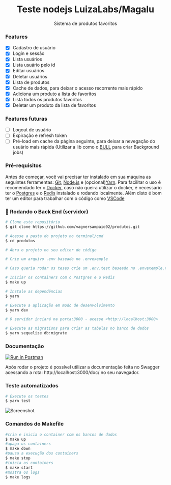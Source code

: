 <h1 align="center">Teste nodejs LuizaLabs/Magalu</h1>

<p align="center">Sistema de produtos favoritos</p>

### Features

- [x] Cadastro de usuário
- [x] Login e sessão
- [x] Lista usuários
- [x] Lista usuário pelo id
- [x] Editar usuários
- [x] Deletar usuários
- [x] Lista de produtos
- [x] Cache de dados, para deixar o acesso recorrente mais rápido
- [x] Adiciona um produto a lista de favoritos
- [x] Lista todos os produtos favoritos
- [x] Deletar um produto da lista de favoritos

### Features futuras
- [ ] Logout de usuário
- [ ] Expiração e refresh token
- [ ] Pré-load em cache da página seguinte, para deixar a nevegação do usuário mais rápida (Utilizar a lib como o [BULL](https://www.npmjs.com/package/bull) para criar Background jobs)

### Pré-requisitos

Antes de começar, você vai precisar ter instalado em sua máquina as seguintes ferramentas:
[Git](https://git-scm.com), [Node.js](https://nodejs.org/en/) e (opcional)[Yarn](https://yarnpkg.com/).
Para facilitar o uso é recomendado ter o [Docker](https://www.docker.com/), caso não queira utilizar o docker, é necessário ter o [Postgres](https://www.postgresql.org/) e o [Redis](https://redis.io/) instalado e rodando localmente.
Além disto é bom ter um editor para trabalhar com o código como [VSCode](https://code.visualstudio.com/)

### 🎲 Rodando o Back End (servidor)

```bash
# Clone este repositório
$ git clone https://github.com/vagnersampaio92/produtos.git

# Acesse a pasta do projeto no terminal/cmd
$ cd produtos

# Abra o projeto no seu editor de código

# Crie um arquivo .env baseado no .envexemple

# Caso queria rodar os teses crie um .env.test baseado no .envexemple.test

# Iniciar os containers com o Postgres e o Redis
$ make up

# Instale as dependências
$ yarn

# Execute a aplicação em modo de desenvolvimento
$ yarn dev

# O servidor inciará na porta:3000 - acesse <http://localhost:3000>

# Execute as migrations para criar as tabelas no banco de dados
$ yarn sequelize db:migrate

```

### Documentação

[![Run in Postman](https://run.pstmn.io/button.svg)](https://app.getpostman.com/run-collection/2ba815c93b6c5f3fd7d8)


  Após rodar o projeto é possível utilizar a documentação feita no Swagger acessando a rota: http://localhost:3000/doc/ no seu navegador.
  
### Teste automatizados

```bash
# Execute os testes
$ yarn test
```
![Screenshot](https://imagensvagner.s3.sa-east-1.amazonaws.com/Captura+de+Tela+2021-09-13+a%CC%80s+16.23.15.png)


### Comandos do Makefile

```bash
#cria e inicia o container com os bancos de dados
$ make up
#apaga os containers
$ make down
#pausa a execução dos containers
$ make stop
#inicia os containers
$ make start
#mostra os logs
$ make logs

```